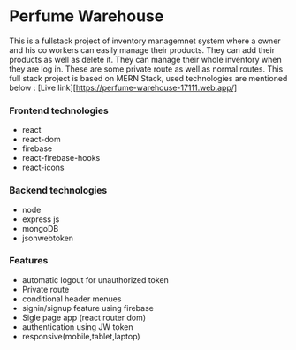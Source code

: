 # Perfume Warehouse

This is a fullstack project of inventory managemnet system where a owner and his co workers can easily manage their products. They can add their products as well as delete it. They can manage their whole inventory when they are log in. These are some private route as well as normal routes. This full stack project is based on MERN Stack, used technologies are mentioned below :
[Live link][https://perfume-warehouse-17111.web.app/]

### Frontend technologies

- react
- react-dom
- firebase
- react-firebase-hooks
- react-icons

### Backend technologies

- node
- express js
- mongoDB
- jsonwebtoken

### Features

- automatic logout for unauthorized token
- Private route
- conditional header menues
- signin/signup feature using firebase
- Sigle page app (react router dom)
- authentication using JW token
- responsive(mobile,tablet,laptop)
